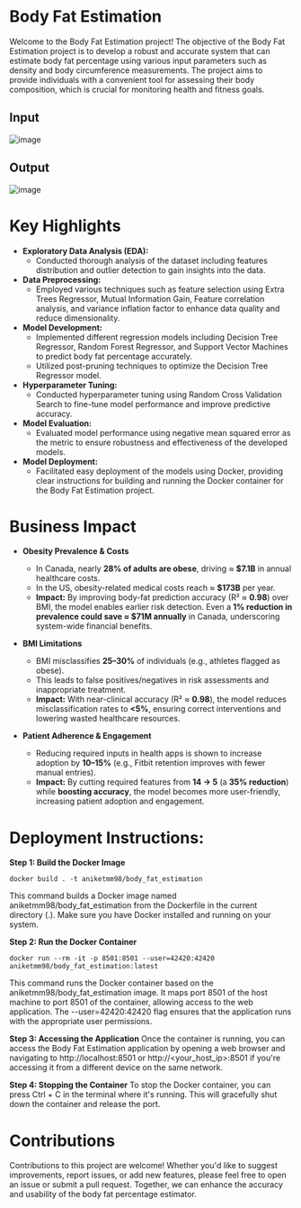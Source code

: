# Body Fat Estimation
Welcome to the Body Fat Estimation project! The objective of the Body Fat Estimation project is to develop a robust and accurate system that can estimate body fat percentage using various input parameters such as density and body circumference measurements. The project aims to provide individuals with a convenient tool for assessing their body composition, which is crucial for monitoring health and fitness goals.

## Input
![image](https://github.com/Aniket-Mahindrakar/Body-Fat-Estimation/assets/25640390/e0a2a8ba-45bd-4b7f-903f-a9e217fd82a0)

## Output
![image](https://github.com/Aniket-Mahindrakar/Body-Fat-Estimation/assets/25640390/14912c09-498d-4981-aaa4-0b0378de9f25)

# Key Highlights
- **Exploratory Data Analysis (EDA):**
  - Conducted thorough analysis of the dataset including features distribution and outlier detection to gain insights into the data.
- **Data Preprocessing:**
  - Employed various techniques such as feature selection using Extra Trees Regressor, Mutual Information Gain, Feature correlation analysis, and variance inflation factor to enhance data quality and reduce dimensionality.
- **Model Development:**
  - Implemented different regression models including Decision Tree Regressor, Random Forest Regressor, and Support Vector Machines to predict body fat percentage accurately.
  - Utilized post-pruning techniques to optimize the Decision Tree Regressor model.
- **Hyperparameter Tuning:**
  - Conducted hyperparameter tuning using Random Cross Validation Search to fine-tune model performance and improve predictive accuracy.
- **Model Evaluation:** 
  - Evaluated model performance using negative mean squared error as the metric to ensure robustness and effectiveness of the developed models.
- **Model Deployment:**
  - Facilitated easy deployment of the models using Docker, providing clear instructions for building and running the Docker container for the Body Fat Estimation project.

# Business Impact

- **Obesity Prevalence & Costs**  
  - In Canada, nearly **28% of adults are obese**, driving ≈ **$7.1B** in annual healthcare costs.  
  - In the US, obesity-related medical costs reach ≈ **$173B** per year.  
  - **Impact:** By improving body-fat prediction accuracy (R² ≈ **0.98**) over BMI, the model enables earlier risk detection. Even a **1% reduction in prevalence could save ≈ $71M annually** in Canada, underscoring system-wide financial benefits.  

- **BMI Limitations**  
  - BMI misclassifies **25–30%** of individuals (e.g., athletes flagged as obese).  
  - This leads to false positives/negatives in risk assessments and inappropriate treatment.  
  - **Impact:** With near-clinical accuracy (R² ≈ **0.98**), the model reduces misclassification rates to **<5%**, ensuring correct interventions and lowering wasted healthcare resources.  

- **Patient Adherence & Engagement**  
  - Reducing required inputs in health apps is shown to increase adoption by **10–15%** (e.g., Fitbit retention improves with fewer manual entries).  
  - **Impact:** By cutting required features from **14 → 5** (a **35% reduction**) while **boosting accuracy**, the model becomes more user-friendly, increasing patient adoption and engagement.   

# Deployment Instructions:
**Step 1: Build the Docker Image**
``` linux
docker build . -t aniketmm98/body_fat_estimation
```
This command builds a Docker image named aniketmm98/body_fat_estimation from the Dockerfile in the current directory (.). Make sure you have Docker installed and running on your system.

**Step 2: Run the Docker Container**
``` linux
docker run --rm -it -p 8501:8501 --user=42420:42420 aniketmm98/body_fat_estimation:latest
```
This command runs the Docker container based on the aniketmm98/body_fat_estimation image. It maps port 8501 of the host machine to port 8501 of the container, allowing access to the web application. The --user=42420:42420 flag ensures that the application runs with the appropriate user permissions.

**Step 3: Accessing the Application**
Once the container is running, you can access the Body Fat Estimation application by opening a web browser and navigating to http://localhost:8501 or http://<your_host_ip>:8501 if you're accessing it from a different device on the same network.

**Step 4: Stopping the Container**
To stop the Docker container, you can press Ctrl + C in the terminal where it's running. This will gracefully shut down the container and release the port.

# Contributions
Contributions to this project are welcome! Whether you'd like to suggest improvements, report issues, or add new features, please feel free to open an issue or submit a pull request. Together, we can enhance the accuracy and usability of the body fat percentage estimator.
